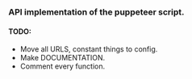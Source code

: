 ### API implementation of the puppeteer script.

#### TODO:
- Move all URLS, constant things to config.
- Make DOCUMENTATION.
- Comment every function.
